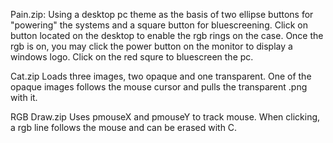 Pain.zip:
Using a desktop pc theme as the basis of two ellipse buttons for "powering" the systems and a square button for bluescreening.
Click on button located on the desktop to enable the rgb rings on the case. Once the rgb is on, you may click the power button on the monitor to display a windows logo. Click on the red squre to bluescreen the pc. 

Cat.zip
Loads three images, two opaque and one transparent. One of the opaque images follows the mouse cursor and pulls the transparent .png with it.

RGB Draw.zip
Uses pmouseX and pmouseY to track mouse. When clicking, a rgb line follows the mouse and can be erased with C. 
